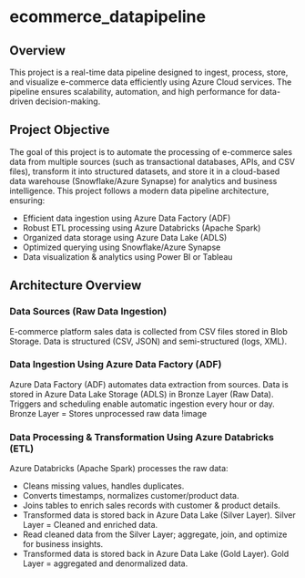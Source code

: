 # ecommerce_datapipeline
## Overview
This project is a real-time data pipeline designed to ingest, process, store, and visualize e-commerce data efficiently using Azure Cloud services. The pipeline ensures scalability, automation, and high performance for data-driven decision-making.

## Project Objective
The goal of this project is to automate the processing of e-commerce sales data from multiple sources (such as transactional databases, APIs, and CSV files), transform it into structured datasets, and store it in a cloud-based data warehouse (Snowflake/Azure Synapse) for analytics and business intelligence.
This project follows a modern data pipeline architecture, ensuring:
- Efficient data ingestion using Azure Data Factory (ADF)
- Robust ETL processing using Azure Databricks (Apache Spark)
- Organized data storage using Azure Data Lake (ADLS)
- Optimized querying using Snowflake/Azure Synapse
- Data visualization & analytics using Power BI or Tableau

## Architecture Overview

### Data Sources (Raw Data Ingestion)
E-commerce platform sales data is collected from CSV files stored in Blob Storage. Data is structured (CSV, JSON) and semi-structured (logs, XML).

### Data Ingestion Using Azure Data Factory (ADF)
Azure Data Factory (ADF) automates data extraction from sources. Data is stored in Azure Data Lake Storage (ADLS) in Bronze Layer (Raw Data).
Triggers and scheduling enable automatic ingestion every hour or day.
Bronze Layer = Stores unprocessed raw data
!image

### Data Processing & Transformation Using Azure Databricks (ETL)
Azure Databricks (Apache Spark) processes the raw data:
- Cleans missing values, handles duplicates.
- Converts timestamps, normalizes customer/product data.
- Joins tables to enrich sales records with customer & product details.
- Transformed data is stored back in Azure Data Lake (Silver Layer).
Silver Layer = Cleaned and enriched data.
- Read cleaned data from the Silver Layer; aggregate, join, and optimize for business insights.
- Transformed data is stored back in Azure Data Lake (Gold Layer).
Gold Layer = aggregated and denormalized data.


